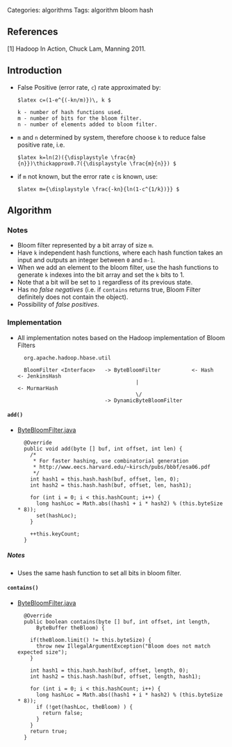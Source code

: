 Categories: algorithms
Tags: algorithm
      bloom
      hash

## References

[1] Hadoop In Action, Chuck Lam, Manning 2011.


## Introduction

- False Positive (error rate, `c`) rate approximated by:

      $latex c=(1-e^{(-kn/m)})\, k $
      
      k - number of hash functions used.
      m - number of bits for the bloom filter.
      n - number of elements added to bloom filter.

- `m` and `n` determined by system, therefore choose `k` to reduce false positive rate, i.e.

      $latex k=ln(2)({\displaystyle \frac{m}{n}})\thickapprox0.7({\displaystyle \frac{m}{n}}) $

- if `m` not known, but the error rate `c` is known, use:

      $latex m={\displaystyle \frac{-kn}{ln(1-c^{1/k})}} $


## Algorithm

### Notes

- Bloom filter represented by a bit array of size `m`.
- Have `k` independent hash functions, where each hash function takes an input and outputs an integer between `0` and `m-1`.
- When we add an element to the bloom filter, use the hash functions to generate `k` indexes into the bit array and set the `k` bits to 1.
- Note that a bit will be set to `1` regardless of its previous state.
- Has no *false negatives* (i.e. if `contains` returns true, Bloom Filter definitely does not contain the object).
- Possibility of *false positives*.

### Implementation

- All implementation notes based on the Hadoop implementation of Bloom Filters

        org.apache.hadoop.hbase.util

        BloomFilter <Interface>   -> ByteBloomFilter          <- Hash     <- JenkinsHash
                                            |                             <- MurmarHash
                                            \/
                                  -> DynamicByteBloomFilter


#### `add()`

- [ByteBloomFilter.java](http://svn.apache.org/repos/asf/hbase/trunk/src/main/java/org/apache/hadoop/hbase/util/ByteBloomFilter.java)

        @Override
        public void add(byte [] buf, int offset, int len) {
          /*
           * For faster hashing, use combinatorial generation
           * http://www.eecs.harvard.edu/~kirsch/pubs/bbbf/esa06.pdf
           */
          int hash1 = this.hash.hash(buf, offset, len, 0);
          int hash2 = this.hash.hash(buf, offset, len, hash1);
        
          for (int i = 0; i < this.hashCount; i++) {
            long hashLoc = Math.abs((hash1 + i * hash2) % (this.byteSize * 8));
            set(hashLoc);
          }
        
          ++this.keyCount;
        }

##### Notes

- Uses the same hash function to set all bits in bloom filter.

#### `contains()`

- [ByteBloomFilter.java](http://svn.apache.org/repos/asf/hbase/trunk/src/main/java/org/apache/hadoop/hbase/util/ByteBloomFilter.java)

        @Override
        public boolean contains(byte [] buf, int offset, int length,
            ByteBuffer theBloom) {
        
          if(theBloom.limit() != this.byteSize) {
            throw new IllegalArgumentException("Bloom does not match expected size");
          }
        
          int hash1 = this.hash.hash(buf, offset, length, 0);
          int hash2 = this.hash.hash(buf, offset, length, hash1);
        
          for (int i = 0; i < this.hashCount; i++) {
            long hashLoc = Math.abs((hash1 + i * hash2) % (this.byteSize * 8));
            if (!get(hashLoc, theBloom) ) {
              return false;
            }
          }
          return true;
        }